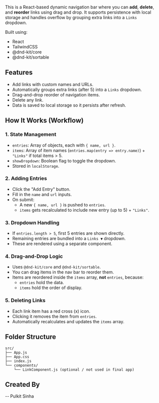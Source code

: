 This is a React-based dynamic navigation bar where you can **add**, **delete**, and **reorder** links using drag and drop. It supports persistence with local storage and handles overflow by grouping extra links into a `Links` dropdown.

Built using:

- React
- TailwindCSS
- @dnd-kit/core
- @dnd-kit/sortable

##  Features

- Add links with custom names and URLs.
- Automatically groups extra links (after 5) into a `Links` dropdown.
- Drag-and-drop reorder of navigation items.
- Delete any link.
- Data is saved to local storage so it persists after refresh.

##  How It Works (Workflow)

### 1. State Management

- `entries`: Array of objects, each with `{ name, url }`.
- `items`: Array of item names (`entries.map(entry => entry.name)`) + `"Links"` if total items > 5.
- `showDropdown`: Boolean flag to toggle the dropdown.
- Stored in `localStorage`.

### 2. Adding Entries

- Click the "Add Entry" button.
- Fill in the `name` and `url` inputs.
- On submit:
  - A new `{ name, url }` is pushed to `entries`.
  - `items` gets recalculated to include new entry (up to 5) + `"Links"`.

### 3. Dropdown Handling

- If `entries.length > 5`, first 5 entries are shown directly.
- Remaining entries are bundled into a `Links ▼` dropdown.
- These are rendered using a separate component.

### 4. Drag-and-Drop Logic

- Uses `@dnd-kit/core` and `@dnd-kit/sortable`.
- You can drag items in the nav bar to reorder them.
- Items are reordered inside the `items` array, **not** `entries`, because:
  - `entries` hold the data.
  - `items` hold the order of display.

### 5. Deleting Links

- Each link item has a red cross (x) icon.
- Clicking it removes the item from `entries`.
- Automatically recalculates and updates the `items` array.

## Folder Structure

```
src/
├── App.js
├── App.css
├── index.js
└── components/
    └── LinkComponent.js (optional / not used in final app)
```

## Created By

-- Pulkit Sinha

